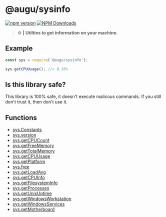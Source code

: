 # @augu/sysinfo
[![npm version](https://badge.fury.io/js/%40augu%2Fsysinfo.svg)](https://npm.im/@augu/sysinfo) [![NPM Downloads](https://img.shields.io/npm/dt/@augu/sysinfo.svg?maxAge=3600)](https://npm.im/@augu/sysinfo) 

> :gear: **| Utilties to get information on your machine.**

## Example
```js
const sys = require('@augu/sysinfo');

sys.getCPUUsage(); //> 0.36%
```

## Is this library safe?
This library is 100% safe, it doesn't execute malicous commands. If you still don't trust it, then don't use it.

## Functions
- [sys.Constants](/sysinfo/Constants.html)
- [sys.version](/sysinfo/version.html)
- [sys.getCPUCount](/sysinfo/functions.html#sys-getcpucount-number)
- [sys.getFreeMemory](/sysinfo/functions.html#sys-getfreememory-number)
- [sys.getTotalMemory](/sysinfo/functions.html#sys-gettotalmemory-number)
- [sys.getCPUUsage](/sysinfo/functions.html#sys-getcpuusage-string)
- [sys.getPlatform](/sysinfo/functions.html#sys-getcpucount-platform)
- [sys.free](/sysinfo/functions.html#sys-free-flag-freeflags-number)
- [sys.getLoadAvg](/sysinfo/functions.html#sys-getloadavg-number)
- [sys.getCPUInfo](/sysinfo/functions.html#sys-getcpuinfo-cpuinfo)
- [sys.getFilesystemInfo](/sysinfo/functions.html#sys-getfilesysteminfo-fsinfo)
- [sys.getProcesses](/sysinfo/functions.html#sys-getprocesses-processes)
- [sys.getUnixUptime](/sysinfo/functions.html#sys-getunixuptime-string)
- [sys.getWindowsWorkstation](/sysinfo/functions.html#sys-getwindowsworkstation-workstation)
- [sys.getWindowsServices](/sysinfo/functions.html#sys-getwindowsservices-services)
- [sys.getMotherboard](/sysinfo/functions.html#sys-getmotherboard-motherboardinfo)